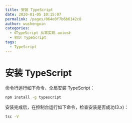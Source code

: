 ```yaml
---
title: 安装 TypeScript
date: 2020-01-05 10:15:07
permalink: /pages/064e0f7b6b6142c8
author: wushengxin
categories:
  - 《TypeScript 从零实现 axios》
  - 初识 TypeScript
tags:
  - TypeScript
---
```

# 安装 TypeScript

命令行运行如下命令，全局安装 TypeScript：

```bash
npm install -g typescript
```

安装完成后，在控制台运行如下命令，检查安装是否成功(3.x)：

```bash
tsc -V
```
